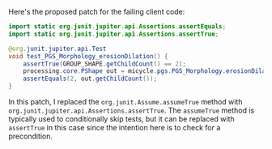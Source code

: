 Here's the proposed patch for the failing client code:

```java
import static org.junit.jupiter.api.Assertions.assertEquals;
import static org.junit.jupiter.api.Assertions.assertTrue;

@org.junit.jupiter.api.Test
void test_PGS_Morphology_erosionDilation() {
    assertTrue(GROUP_SHAPE.getChildCount() == 2);
    processing.core.PShape out = micycle.pgs.PGS_Morphology.erosionDilation(GROUP_SHAPE, 0);
    assertEquals(2, out.getChildCount());
}
```

In this patch, I replaced the `org.junit.Assume.assumeTrue` method with `org.junit.jupiter.api.Assertions.assertTrue`. The `assumeTrue` method is typically used to conditionally skip tests, but it can be replaced with `assertTrue` in this case since the intention here is to check for a precondition.
